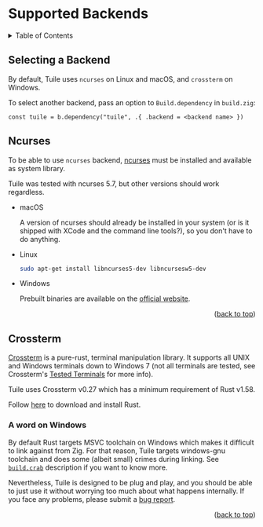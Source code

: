 <a name="page-top"></a>

# Supported Backends

<details>
  <summary>Table of Contents</summary>
  <ol>
    <li><a href="#selecting-a-backend">Selecting a Backend</a></li>
    <li><a href="#ncurses">Ncurses</a></li>
    <li><a href="#crossterm">Crossterm</a></li>
  </ol>
</details>

## Selecting a Backend

By default, Tuile uses `ncurses` on Linux and macOS, and `crossterm` on Windows.

To select another backend, pass an option to `Build.dependency` in `build.zig`:

```zig
const tuile = b.dependency("tuile", .{ .backend = <backend name> })
```

## Ncurses

To be able to use `ncurses` backend, [ncurses](https://invisible-island.net/ncurses/) must be installed and available as system library.

Tuile was tested with ncurses 5.7, but other versions should work regardless.

* macOS

    A version of ncurses should already be installed in your system (or is it shipped with XCode and the command line tools?), so you don't have to do anything.

* Linux

    ```sh
    sudo apt-get install libncurses5-dev libncursesw5-dev
    ```

* Windows

    Prebuilt binaries are available on the [official website](https://invisible-island.net/ncurses/#download_mingw).

<p align="right">(<a href="#readme-top">back to top</a>)</p>

## Crossterm

[Crossterm](https://github.com/crossterm-rs/crossterm) is a pure-rust, terminal manipulation library. It supports all UNIX and Windows terminals down to Windows 7 (not all terminals are tested, see Crossterm's [Tested Terminals](https://github.com/crossterm-rs/crossterm?tab=readme-ov-file#tested-terminals) for more info).

Tuile uses Crossterm v0.27 which has a minimum requirement of Rust v1.58.

Follow [here](https://www.rust-lang.org/tools/install) to download and install Rust.

### A word on Windows
By default Rust targets MSVC toolchain on Windows which makes it difficult to link against from Zig. For that reason, Tuile targets windows-gnu toolchain and does some (albeit small) crimes during linking. See [`build.crab`](https://github.com/akarpovskii/build.crab?tab=readme-ov-file#windows) description if you want to know more.

Nevertheless, Tuile is designed to be plug and play, and you should be able to just use it without worrying too much about what happens internally. If you face any problems, please submit a [bug report](https://github.com/akarpovskii/tuile/issues/new?labels=bug&template=bug-report.md).

<p align="right">(<a href="#readme-top">back to top</a>)</p>